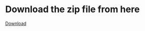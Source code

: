 <h1>Download the zip file from here</h1>
<a target=_blank href="https://drive.google.com/file/d/1cwooUjhQqhbMsdHaUFHKqxY1uadv9mrl/view?usp=drive_link">Download</a>
